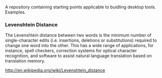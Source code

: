 A repository containing starting points applicable to buidling desktop tools. Examples. 

### Levenshtein Distance

The Levenshtein distance between two words is the minimum number of single-character edits (i.e. insertions, deletions or substitutions) required to change one word into the other. This has a wide range of applications, for instance, spell checkers, correction systems for optical character recognition, and software to assist natural language translation based on translation memory.

http://en.wikipedia.org/wiki/Levenshtein_distance
